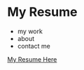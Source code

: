 # My Resume

- my work
- about
- contact me

[My Resume Here ](https://blksamori.github.io/resumeBs/)
